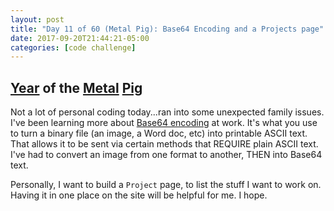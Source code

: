 ```yaml
---
layout: post
title: "Day 11 of 60 (Metal Pig): Base64 Encoding and a Projects page"
date: 2017-09-20T21:44:21-05:00
categories: [code challenge]
---
```

## [Year](https://en.wikipedia.org/wiki/Chinese_zodiac#Years) of the [Metal](https://en.wikipedia.org/wiki/Metal_(Wu_Xing)) [Pig](https://en.wikipedia.org/wiki/https://en.wikipedia.org/wiki/Pig_(zodiac))

Not a lot of personal coding today...ran into some unexpected family issues. I've been learning more about [Base64 encoding](https://docs.python.org/3/library/base64.html) at work. It's what you use to turn a binary file (an image, a Word doc, etc) into printable ASCII text. That allows it to be sent via certain methods that REQUIRE plain ASCII text. I've had to convert an image from one format to another, THEN into Base64 text.

Personally, I want to build a `Project` page, to list the stuff I want to work on. Having it in one place on the site will be helpful for me. I hope.